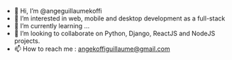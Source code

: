 - 👋 Hi, I’m @angeguillaumekoffi
- 👀 I’m interested in web, mobile and desktop development as a full-stack
- 🌱 I’m currently learning ...
- 💞️ I’m looking to collaborate on Python, Django, ReactJS and NodeJS projects.
- 📫 How to reach me : angekoffiguillaume@gmail.com

<!---
angeguillaumekoffi/angeguillaumekoffi is a ✨ special ✨ repository because its `README.md` (this file) appears on your GitHub profile.
You can click the Preview link to take a look at your changes.
--->
